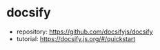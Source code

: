 # docsify

- repository: https://github.com/docsifyjs/docsify
- tutorial: https://docsify.js.org/#/quickstart
